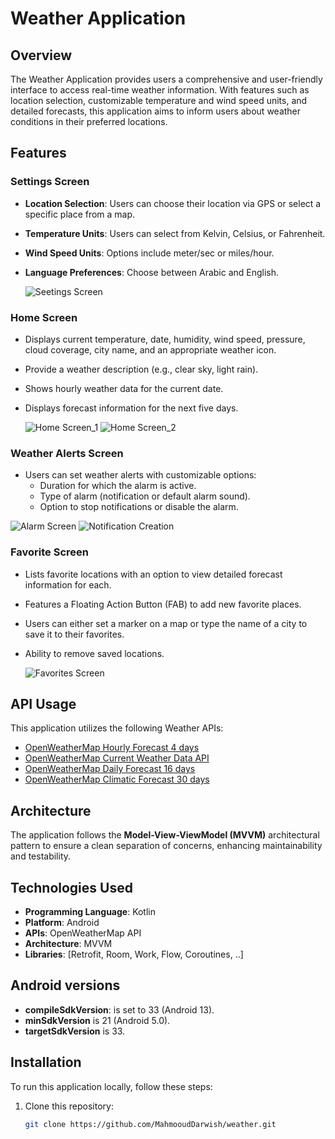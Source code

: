 # Weather Application

## Overview

The Weather Application provides users a comprehensive and user-friendly interface to access real-time weather information. With features such as location selection, customizable temperature and wind speed units, and detailed forecasts, this application aims to inform users about weather conditions in their preferred locations.

## Features

### Settings Screen
- **Location Selection**: Users can choose their location via GPS or select a specific place from a map.
- **Temperature Units**: Users can select from Kelvin, Celsius, or Fahrenheit.
- **Wind Speed Units**: Options include meter/sec or miles/hour.
- **Language Preferences**: Choose between Arabic and English.

  ![Seetings Screen](https://github.com/user-attachments/assets/047e2c9b-89b7-4911-8507-69dfa2fcb3f5)


### Home Screen
- Displays current temperature, date, humidity, wind speed, pressure, cloud coverage, city name, and an appropriate weather icon.
- Provide a weather description (e.g., clear sky, light rain).
- Shows hourly weather data for the current date.
- Displays forecast information for the next five days.
  
  ![Home Screen_1](https://github.com/user-attachments/assets/0cd3f8a0-c48f-4e7d-8b4c-101d115c6ed9)
  ![Home Screen_2](https://github.com/user-attachments/assets/d8ede4f8-9733-4ec8-a498-8684884429d7)


### Weather Alerts Screen
- Users can set weather alerts with customizable options:
  - Duration for which the alarm is active.
  - Type of alarm (notification or default alarm sound).
  - Option to stop notifications or disable the alarm.

 ![Alarm Screen](https://github.com/user-attachments/assets/ea1bb5a7-1997-4924-9338-73f621d6b59d)
![Notification Creation](https://github.com/user-attachments/assets/11990410-08a3-4b7f-a771-aac4735d2ec9)



### Favorite Screen
- Lists favorite locations with an option to view detailed forecast information for each.
- Features a Floating Action Button (FAB) to add new favorite places.
- Users can either set a marker on a map or type the name of a city to save it to their favorites.
- Ability to remove saved locations.

  ![Favorites Screen](https://github.com/user-attachments/assets/10b6c24e-a71a-49cc-86cf-01304c1c2530)


## API Usage

This application utilizes the following Weather APIs:
- [OpenWeatherMap Hourly Forecast 4 days](https://openweathermap.org/api/hourly-forecast)
- [OpenWeatherMap Current Weather Data API](https://openweathermap.org/current](https://openweathermap.org/current))
- [OpenWeatherMap Daily Forecast 16 days](https://openweathermap.org/forecast16)
- [OpenWeatherMap Climatic Forecast 30 days](https://openweathermap.org/api/forecast30)


## Architecture

The application follows the **Model-View-ViewModel (MVVM)** architectural pattern to ensure a clean separation of concerns, enhancing maintainability and testability.

## Technologies Used
- **Programming Language**: Kotlin
- **Platform**: Android
- **APIs**: OpenWeatherMap API
- **Architecture**: MVVM
- **Libraries**: [Retrofit, Room, Work, Flow, Coroutines, ..]

## Android versions
- **compileSdkVersion**: is set to 33 (Android 13).
- **minSdkVersion** is 21 (Android 5.0).
- **targetSdkVersion** is 33.

## Installation

To run this application locally, follow these steps:

1. Clone this repository:
   ```bash
   git clone https://github.com/MahmooudDarwish/weather.git

